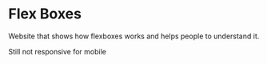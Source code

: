 # Flex Boxes
Website that shows how flexboxes works and helps people to understand it.

Still not responsive for mobile
